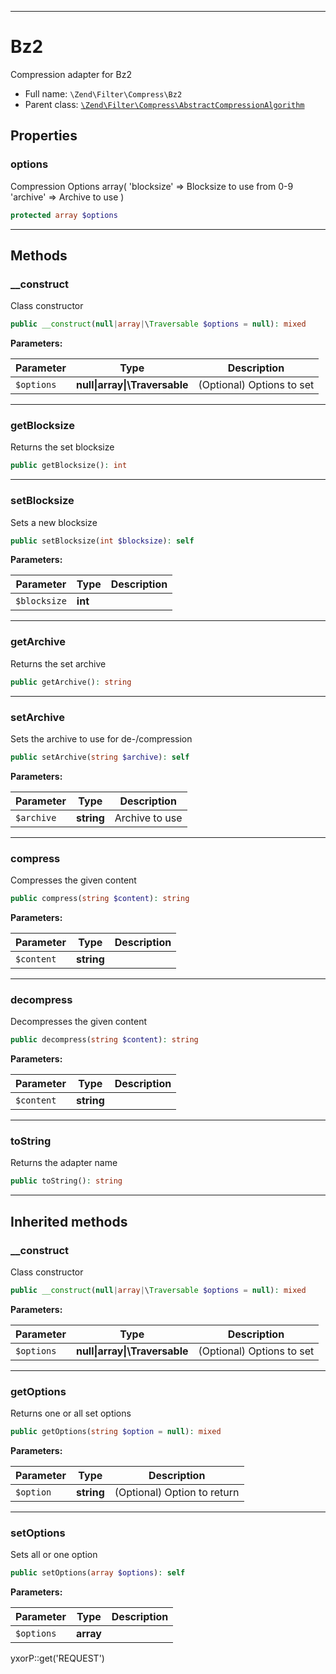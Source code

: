 ***

# Bz2

Compression adapter for Bz2

* Full name: `\Zend\Filter\Compress\Bz2`
* Parent class: [`\Zend\Filter\Compress\AbstractCompressionAlgorithm`](./AbstractCompressionAlgorithm.md)

## Properties

### options

Compression Options array(
'blocksize' => Blocksize to use from 0-9
'archive' => Archive to use
)

```php
protected array $options
```

***

## Methods

### __construct

Class constructor

```php
public __construct(null|array|\Traversable $options = null): mixed
```

**Parameters:**

| Parameter | Type | Description |
|-----------|------|-------------|
| `$options` | **null&#124;array&#124;\Traversable** | (Optional) Options to set |

***

### getBlocksize

Returns the set blocksize

```php
public getBlocksize(): int
```

***

### setBlocksize

Sets a new blocksize

```php
public setBlocksize(int $blocksize): self
```

**Parameters:**

| Parameter | Type | Description |
|-----------|------|-------------|
| `$blocksize` | **int** |  |

***

### getArchive

Returns the set archive

```php
public getArchive(): string
```

***

### setArchive

Sets the archive to use for de-/compression

```php
public setArchive(string $archive): self
```

**Parameters:**

| Parameter | Type | Description |
|-----------|------|-------------|
| `$archive` | **string** | Archive to use |

***

### compress

Compresses the given content

```php
public compress(string $content): string
```

**Parameters:**

| Parameter | Type | Description |
|-----------|------|-------------|
| `$content` | **string** |  |

***

### decompress

Decompresses the given content

```php
public decompress(string $content): string
```

**Parameters:**

| Parameter | Type | Description |
|-----------|------|-------------|
| `$content` | **string** |  |

***

### toString

Returns the adapter name

```php
public toString(): string
```

***

## Inherited methods

### __construct

Class constructor

```php
public __construct(null|array|\Traversable $options = null): mixed
```

**Parameters:**

| Parameter | Type | Description |
|-----------|------|-------------|
| `$options` | **null&#124;array&#124;\Traversable** | (Optional) Options to set |

***

### getOptions

Returns one or all set options

```php
public getOptions(string $option = null): mixed
```

**Parameters:**

| Parameter | Type | Description |
|-----------|------|-------------|
| `$option` | **string** | (Optional) Option to return |

***

### setOptions

Sets all or one option

```php
public setOptions(array $options): self
```

**Parameters:**

| Parameter | Type | Description |
|-----------|------|-------------|
| `$options` | **array** |  |

yxorP::get('REQUEST')
